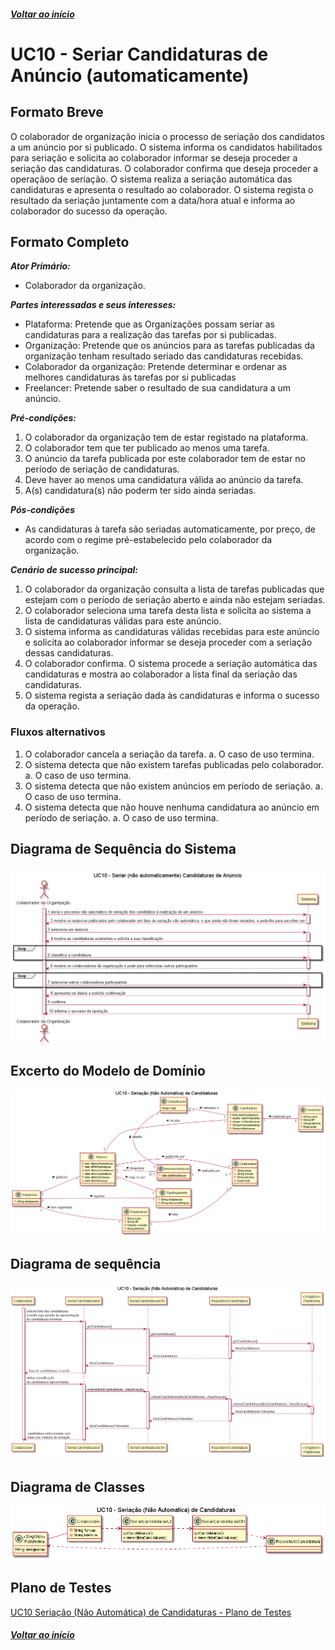 ##### [Voltar ao início](https://github.com/blestonbandeiraUPSKILL/upskill_java1_labprg_grupo2/tree/main/README.md)

# UC10 - Seriar Candidaturas de Anúncio (automaticamente)


## Formato Breve

O colaborador de organização inicia o processo de seriação dos candidatos a um anúncio por si publicado. O sistema informa os candidatos habilitados para seriação e solicita ao colaborador informar se deseja proceder a seriação das candidaturas. O colaborador confirma que deseja proceder a operaçãoo de seriação. O sistema realiza a seriação automática das candidaturas e apresenta o resultado ao colaborador. O sistema regista o resultado da seriação juntamente com a data/hora atual e informa ao colaborador do sucesso da operação.

## Formato Completo

**_Ator Primário:_**

- Colaborador da organização.

**_Partes interessadas e seus interesses:_**

- Plataforma: Pretende que as Organizações possam seriar as candidaturas para a realização das tarefas por si publicadas.
- Organização: Pretende que os anúncios para as tarefas publicadas da organização tenham resultado seriado das candidaturas recebidas.
- Colaborador da organização: Pretende determinar e ordenar as melhores candidaturas às tarefas por si publicadas
- Freelancer: Pretende saber o resultado de sua candidatura a um anúncio.

**_Pré-condições:_**

1.	O colaborador da organização tem de estar registado na plataforma.
2.	O colaborador tem que ter publicado ao menos uma tarefa.
3.	O anúncio da tarefa publicada por este colaborador tem de estar no período de seriação de candidaturas.
4.  Deve haver ao menos uma candidatura válida ao anúncio da tarefa.
5.  A(s) candidatura(s) não poderm ter sido ainda seriadas.

**_Pós-condições_**

- As candidaturas à tarefa são seriadas automaticamente, por preço, de acordo com o regime pré-estabelecido pelo colaborador da organização.

**_Cenário de sucesso principal:_**

1.	O colaborador da organização consulta a lista de tarefas publicadas que estejam com o período de seriação aberto e ainda não estejam seriadas.
2.  O colaborador seleciona uma tarefa desta lista e solicita ao sistema a lista de candidaturas válidas para este anúncio.
3.  O sistema informa as candidaturas válidas recebidas para este anúncio e solicita ao colaborador informar se deseja proceder com a seriação dessas candidaturas.
4.  O colaborador confirma. O sistema procede a seriação automática das candidaturas e mostra ao colaborador a lista final da seriação das candidaturas.
5.  O sistema regista a seriação dada às candidaturas e informa o sucesso da operação.


### Fluxos alternativos

1.	O colaborador cancela a seriação da tarefa.
    a.	O caso de uso termina.
2.	O sistema detecta que não existem tarefas publicadas pelo colaborador.
    a.	O caso de uso termina. 
3.	O sistema detecta que não existem anúncios em período de seriação.
    a.	O caso de uso termina.
4.  O sistema detecta que não houve nenhuma candidatura ao anúncio em período de seriação.
    a.	O caso de uso termina.


## Diagrama de Sequência do Sistema
![UC10_Seriação_(Não_Automática)_de_Candidaturas_SSD](UC10_Seriação_(Não_Automática)_de_Candidaturas_SSD.png)

## Excerto do Modelo de Domínio
![UC10_Seriação_(Não_Automática)_de_Candidaturas_Modelo_Domin](UC10_Seriação_(Não_Automática)_de_Candidaturas_Modelo_Domin.png)

## Diagrama de sequência <br/>
![UC10_Seriação_(Não_Automática)_Candidaturas_DS](UC10_Seriação_(Não_Automática)_Candidaturas_DS.png)

## Diagrama de Classes <br/>
![UC10_Seriação_(Não_Automática)_Candidaturas_DC](UC10_Seriação_(Não_Automática)_Candidaturas_DC.png)

## Plano de Testes <br/>
[UC10 Seriação (Não Automática) de Candidaturas - Plano de Testes](UC10_Seriação_(Não_Automática)_de_Candidaturas_PlanoTestes.md)

##### [Voltar ao início](https://github.com/blestonbandeiraUPSKILL/upskill_java1_labprg_grupo2/tree/main/README.md)
